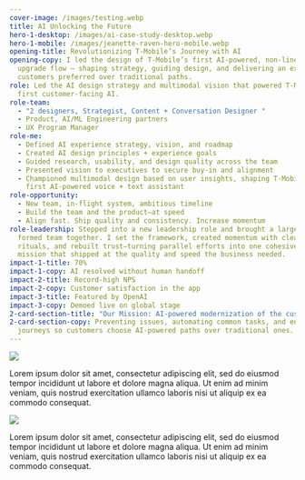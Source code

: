 ```yaml
---
cover-image: /images/testing.webp
title: AI Unlocking the Future
hero-1-desktop: /images/ai-case-study-desktop.webp
hero-1-mobile: /images/jeanette-raven-hero-mobile.webp
opening-title: Revolutionizing T-Mobile’s Journey with AI
opening-copy: I led the design of T-Mobile’s first AI-powered, non-linear
  upgrade flow — shaping strategy, guiding design, and delivering an experience
  customers preferred over traditional paths.
role: Led the AI design strategy and multimodal vision that powered T-Mobile’s
  first customer-facing AI.
role-team:
  - "2 designers, Strategist, Content + Conversation Designer "
  - Product, AI/ML Engineering partners
  - UX Program Manager
role-me:
  - Defined AI experience strategy, vision, and roadmap
  - Created AI design principles + experience goals
  - Guided research, usability, and design quality across the team
  - Presented vision to executives to secure buy-in and alignment
  - Championed multimodal design based on user insights, shaping T-Mobile’s
    first AI-powered voice + text assistant
role-opportunity:
  - New team, in-flight system, ambitious timeline
  - Build the team and the product—at speed
  - Align fast. Ship quality and consistency. Increase momentum
role-leadership: Stepped into a new leadership role and brought a large, newly
  formed team together. I set the framework, created momentum with clear
  rituals, and rebuilt trust—turning parallel efforts into one cohesive
  mission that shipped at the quality and speed the business needed.
impact-1-title: 70%
impact-1-copy: AI resolved without human handoff
impact-2-title: Record-high NPS
impact-2-copy: Customer satisfaction in the app
impact-3-title: Featured by OpenAI
impact-3-copy: Demoed live on global stage
2-card-section-title: "Our Mission: AI-powered modernization of the customer experience."
2-card-section-copy: Preventing issues, automating common tasks, and enhancing
  journeys so customers choose AI-powered paths over traditional ones.
---
```

![](/images/testing.webp)

Lorem ipsum dolor sit amet, consectetur adipiscing elit, sed do eiusmod tempor incididunt ut labore et dolore magna aliqua. Ut enim ad minim veniam, quis nostrud exercitation ullamco laboris nisi ut aliquip ex ea commodo consequat.

![](/images/testing.webp)

Lorem ipsum dolor sit amet, consectetur adipiscing elit, sed do eiusmod tempor incididunt ut labore et dolore magna aliqua. Ut enim ad minim veniam, quis nostrud exercitation ullamco laboris nisi ut aliquip ex ea commodo consequat.